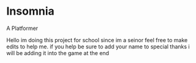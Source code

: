 # Insomnia
A Platformer

Hello im doing this project for school since im a seinor feel free to make edits to help me. 
if you help be sure to add your name to special thanks i will be adding it into the game at the end
